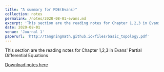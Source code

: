 ```yaml
---
title: "A summary for PDE(Evans)"
collection: notes
permalink: /notes/2020-08-01-evans.md
excerpt: 'This section are the reading notes for Chapter 1,2,3 in Evans' Partial Differential Equations'
date: 2020-08-01
venue: 'Journal 1'
paperurl: 'http://tangningmath.github.io/files/basic_topology.pdf'
---
```


This section are the reading notes for Chapter 1,2,3 in Evans' Partial Differential Equations

[Download notes here](http://tangningmath.github.io/files/PDE/1.Introduction.pdf)

